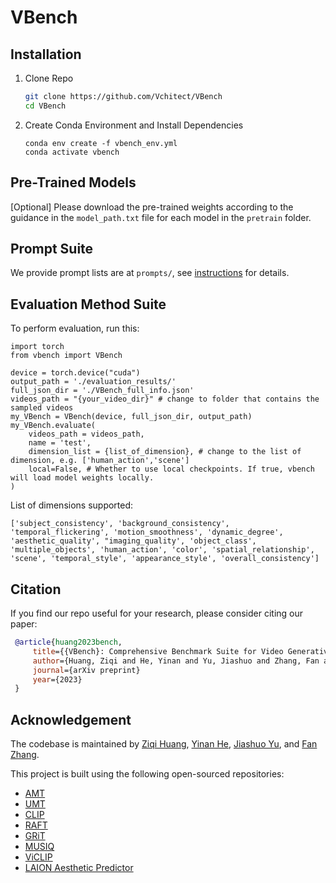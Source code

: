 # VBench

## Installation

1. Clone Repo

   ```bash
   git clone https://github.com/Vchitect/VBench
   cd VBench
   ```

2. Create Conda Environment and Install Dependencies
    ```
    conda env create -f vbench_env.yml
    conda activate vbench
    ```

## Pre-Trained Models
[Optional] Please download the pre-trained weights according to the guidance in the `model_path.txt` file for each model in the `pretrain` folder.

## Prompt Suite

We provide prompt lists are at `prompts/`, see [instructions](https://github.com/Vchitect/VBench/tree/main/prompts) for details.

## Evaluation Method Suite

To perform evaluation, run this:
```
import torch
from vbench import VBench

device = torch.device("cuda")
output_path = './evaluation_results/'
full_json_dir = './VBench_full_info.json'
videos_path = "{your_video_dir}" # change to folder that contains the sampled videos
my_VBench = VBench(device, full_json_dir, output_path)
my_VBench.evaluate(
    videos_path = videos_path,
    name = 'test',
    dimension_list = {list_of_dimension}, # change to the list of dimension, e.g. ['human_action','scene']
    local=False, # Whether to use local checkpoints. If true, vbench will load model weights locally.
)
```

List of dimensions supported:
```
['subject_consistency', 'background_consistency', 'temporal_flickering', 'motion_smoothness', 'dynamic_degree', 'aesthetic_quality', "imaging_quality', 'object_class', 'multiple_objects', 'human_action', 'color', 'spatial_relationship', 'scene', 'temporal_style', 'appearance_style', 'overall_consistency']
```

## Citation

   If you find our repo useful for your research, please consider citing our paper:

   ```bibtex
    @article{huang2023bench,
        title={{VBench}: Comprehensive Benchmark Suite for Video Generative Models},
        author={Huang, Ziqi and He, Yinan and Yu, Jiashuo and Zhang, Fan and Si, Chenyang and Jiang, Yuming and Zhang, Yuanhan and Wu, Tianxing and Jin, Qingyang and Chanpaisit, Nattapol and Wang, Yaohui and Chen, Xinyuan and Wang, Limin and Lin, Dahua and Qiao, Yu and Liu, Ziwei}
        journal={arXiv preprint}
        year={2023}
    }
   ```


## Acknowledgement

The codebase is maintained by [Ziqi Huang](https://ziqihuangg.github.io/), [Yinan He](https://github.com/yinanhe), [Jiashuo Yu](https://scholar.google.com/citations?user=iH0Aq0YAAAAJ&hl=zh-CN), and [Fan Zhang](https://github.com/zhangfan-p).

This project is built using the following open-sourced repositories:
- [AMT](https://github.com/MCG-NKU/AMT/)
- [UMT](https://github.com/OpenGVLab/unmasked_teacher)
- [CLIP](https://github.com/openai/CLIP)
- [RAFT](https://github.com/princeton-vl/RAFT)
- [GRiT](https://github.com/JialianW/GRiT)
- [MUSIQ](https://github.com/chaofengc/IQA-PyTorch/)
- [ViCLIP](https://github.com/OpenGVLab/InternVideo/tree/main/Data/InternVid)
- [LAION Aesthetic Predictor](https://github.com/LAION-AI/aesthetic-predictor)
